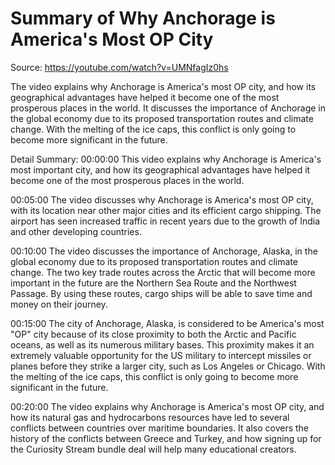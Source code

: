 # Summary of Why Anchorage is America's Most OP City

Source: https://youtube.com/watch?v=UMNfagIz0hs

The video explains why Anchorage is America's most OP city, and how its geographical advantages have helped it become one of the most prosperous places in the world. It discusses the importance of Anchorage in the global economy due to its proposed transportation routes and climate change. With the melting of the ice caps, this conflict is only going to become more significant in the future.

Detail Summary: 
00:00:00
This video explains why Anchorage is America's most important city, and how its geographical advantages have helped it become one of the most prosperous places in the world.

00:05:00
The video discusses why Anchorage is America's most OP city, with its location near other major cities and its efficient cargo shipping. The airport has seen increased traffic in recent years due to the growth of India and other developing countries.

00:10:00
The video discusses the importance of Anchorage, Alaska, in the global economy due to its proposed transportation routes and climate change. The two key trade routes across the Arctic that will become more important in the future are the Northern Sea Route and the Northwest Passage. By using these routes, cargo ships will be able to save time and money on their journey.

00:15:00
The city of Anchorage, Alaska, is considered to be America's most "OP" city because of its close proximity to both the Arctic and Pacific oceans, as well as its numerous military bases. This proximity makes it an extremely valuable opportunity for the US military to intercept missiles or planes before they strike a larger city, such as Los Angeles or Chicago. With the melting of the ice caps, this conflict is only going to become more significant in the future.

00:20:00
The video explains why Anchorage is America's most OP city, and how its natural gas and hydrocarbons resources have led to several conflicts between countries over maritime boundaries. It also covers the history of the conflicts between Greece and Turkey, and how signing up for the Curiosity Stream bundle deal will help many educational creators.

